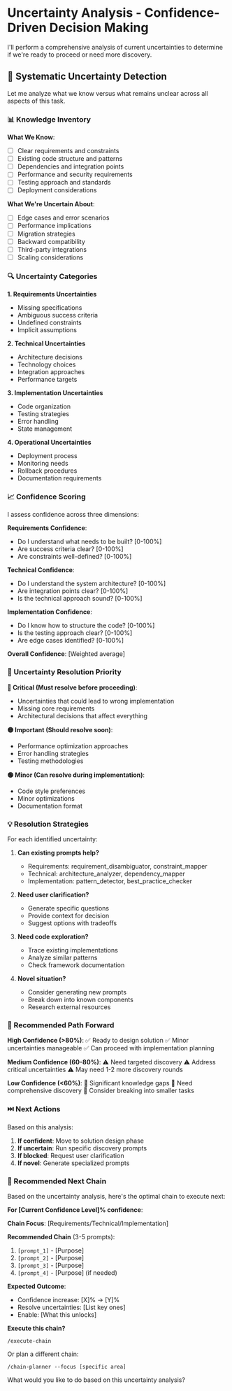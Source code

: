 # Uncertainty Analysis - Confidence-Driven Decision Making

I'll perform a comprehensive analysis of current uncertainties to determine if we're ready to proceed or need more discovery.

## 🎯 Systematic Uncertainty Detection

Let me analyze what we know versus what remains unclear across all aspects of this task.

### 📊 Knowledge Inventory

**What We Know**:
- [ ] Clear requirements and constraints
- [ ] Existing code structure and patterns
- [ ] Dependencies and integration points
- [ ] Performance and security requirements
- [ ] Testing approach and standards
- [ ] Deployment considerations

**What We're Uncertain About**:
- [ ] Edge cases and error scenarios
- [ ] Performance implications
- [ ] Migration strategies
- [ ] Backward compatibility
- [ ] Third-party integrations
- [ ] Scaling considerations

### 🔍 Uncertainty Categories

**1. Requirements Uncertainties**
- Missing specifications
- Ambiguous success criteria
- Undefined constraints
- Implicit assumptions

**2. Technical Uncertainties**
- Architecture decisions
- Technology choices
- Integration approaches
- Performance targets

**3. Implementation Uncertainties**
- Code organization
- Testing strategies
- Error handling
- State management

**4. Operational Uncertainties**
- Deployment process
- Monitoring needs
- Rollback procedures
- Documentation requirements

### 📈 Confidence Scoring

I assess confidence across three dimensions:

**Requirements Confidence**: 
- Do I understand what needs to be built? [0-100%]
- Are success criteria clear? [0-100%]
- Are constraints well-defined? [0-100%]

**Technical Confidence**:
- Do I understand the system architecture? [0-100%]
- Are integration points clear? [0-100%]
- Is the technical approach sound? [0-100%]

**Implementation Confidence**:
- Do I know how to structure the code? [0-100%]
- Is the testing approach clear? [0-100%]
- Are edge cases identified? [0-100%]

**Overall Confidence**: [Weighted average]

### 🎯 Uncertainty Resolution Priority

**🔴 Critical (Must resolve before proceeding)**:
- Uncertainties that could lead to wrong implementation
- Missing core requirements
- Architectural decisions that affect everything

**🟡 Important (Should resolve soon)**:
- Performance optimization approaches
- Error handling strategies
- Testing methodologies

**🟢 Minor (Can resolve during implementation)**:
- Code style preferences
- Minor optimizations
- Documentation format

### 💡 Resolution Strategies

For each identified uncertainty:

1. **Can existing prompts help?**
   - Requirements: requirement_disambiguator, constraint_mapper
   - Technical: architecture_analyzer, dependency_mapper
   - Implementation: pattern_detector, best_practice_checker

2. **Need user clarification?**
   - Generate specific questions
   - Provide context for decision
   - Suggest options with tradeoffs

3. **Need code exploration?**
   - Trace existing implementations
   - Analyze similar patterns
   - Check framework documentation

4. **Novel situation?**
   - Consider generating new prompts
   - Break down into known components
   - Research external resources

### 🚀 Recommended Path Forward

**High Confidence (>80%)**:
✅ Ready to design solution
✅ Minor uncertainties manageable
✅ Can proceed with implementation planning

**Medium Confidence (60-80%)**:
⚠️ Need targeted discovery
⚠️ Address critical uncertainties
⚠️ May need 1-2 more discovery rounds

**Low Confidence (<60%)**:
🚫 Significant knowledge gaps
🚫 Need comprehensive discovery
🚫 Consider breaking into smaller tasks

### ⏭️ Next Actions

Based on this analysis:

1. **If confident**: Move to solution design phase
2. **If uncertain**: Run specific discovery prompts
3. **If blocked**: Request user clarification
4. **If novel**: Generate specialized prompts

### 🔗 Recommended Next Chain

Based on the uncertainty analysis, here's the optimal chain to execute next:

**For [Current Confidence Level]% confidence**:

**Chain Focus**: [Requirements/Technical/Implementation]

**Recommended Chain** (3-5 prompts):
1. `[prompt_1]` - [Purpose]
2. `[prompt_2]` - [Purpose]
3. `[prompt_3]` - [Purpose]
4. `[prompt_4]` - [Purpose] (if needed)

**Expected Outcome**:
- Confidence increase: [X]% → [Y]%
- Resolve uncertainties: [List key ones]
- Enable: [What this unlocks]

**Execute this chain?**
```
/execute-chain
```

Or plan a different chain:
```
/chain-planner --focus [specific area]
```

What would you like to do based on this uncertainty analysis?